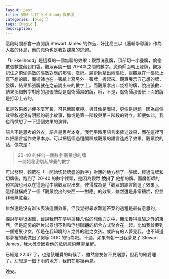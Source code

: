 ```yaml
---
layout: post
title: 關於「LII-kelihood」與夢境
categories: [blog ]
tags: [Magic ]
description:
---
```


這段時間都會一直閱讀 Stewart James 的作品，好比高三以《邏輯學導論》作為大腦的休息，他的魔術也是我對課業的逃避。

「LII-kelihood」是這樣的一個無聊的效果：觀眾洗亂牌，頂部切一小疊牌，偷偷數張數並藏到口袋。觀眾再說一個 20-40 之間的數字。魔術師面朝上發牌，觀眾記住之前偷偷數的張數對應的那張，洗牌。魔術師拿出兩張紙，讓觀眾在一張紙上寫下想的牌，魔術師也在一張紙上寫另外一張牌，折起來。觀眾展示自己想的牌，發牌，結果那張牌就在之前說出來的數字上。而觀眾拿出口袋裡的牌，說出張數，結果那個數字對應的那張牌就是魔術師寫的牌，哦，不是，魔術師那張紙上面的牌是打印上去的。

單是效果敘述便多麼冗長，可見無聊至極。與其像是魔術，更像是謎題。因為這個效果敘述沒有明顯的最小故事，抑或是第一階段與第三階段的對立。即便如此，我也稍微想了一下這個效果的演繹。

語言不是思考的外衣，語言是思考本身。我們平時用語言來敘述效果，而在這裡可以把語言當作效果本身。可以把這個過程闡釋成觀眾的語言造成了效果。觀眾說的話，依次是：

> 20-40 的任何一個數字
> 觀眾想的牌  
> 一開始秘密切起牌疊的數字

可以發現，觀眾在「一開始切起牌疊的數字」對應的地方想了一張牌，經過洗牌和切牌後，跑到了 20-40 的數字裡頭，是因為觀眾 **說出了** 他想的牌。而魔術師的預言牌也可以在這過程中讓觀眾說出來，使得成為是「觀眾的語言創造了效果」。這樣就構成了一個「觀眾說出的東西一一對應」的效果，雖然還是非常糟糕，但並非毫無意義。

雖然還是沒有辦法表演這個效果，但我覺得尋求難題答案的過程是最有意思的。

探討夢境很困難，雖說我們在夢境這種凡俗的想像力之中，無法獲得經驗之外的東西，但是記憶的碎片以意想不到和浮想聯翩的組合方式聚合在一起。比如我曾夢到一個短髮少女，卻是在我知曉的人之外的謎之女孩。或許有的人夢見我，也不知道那夢裡的我做出了何等 OOC 的行為吧。不過，如果有朝一日我夢見了 Stewart James，我大概會因看他的紙牌魔術無聊至醒。

已經是 22:47 了，也是該睡覺的時候了，雖然舍友皆不見睏意，但我的確要睡了。幻想是一個下雨的地方，我們在那裡再見。

晚安。
